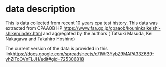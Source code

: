 # data description
This is data collected from recent 10 years cpa test history.
This data was extracted from CPAAOB HP <https://www.fsa.go.jp/cpaaob/kouninkaikeishi-shiken/index.html> and aggregated by the authors ( Tatsuki Masuda, Kei Nakagawa and Takahiro Hoshino)

The current version of the data is provided in this link<https://docs.google.com/spreadsheets/d/1Wf3YybZ9MAPA33Z6B9-yhZiToOVnFLJH/edit#gid=725306818>